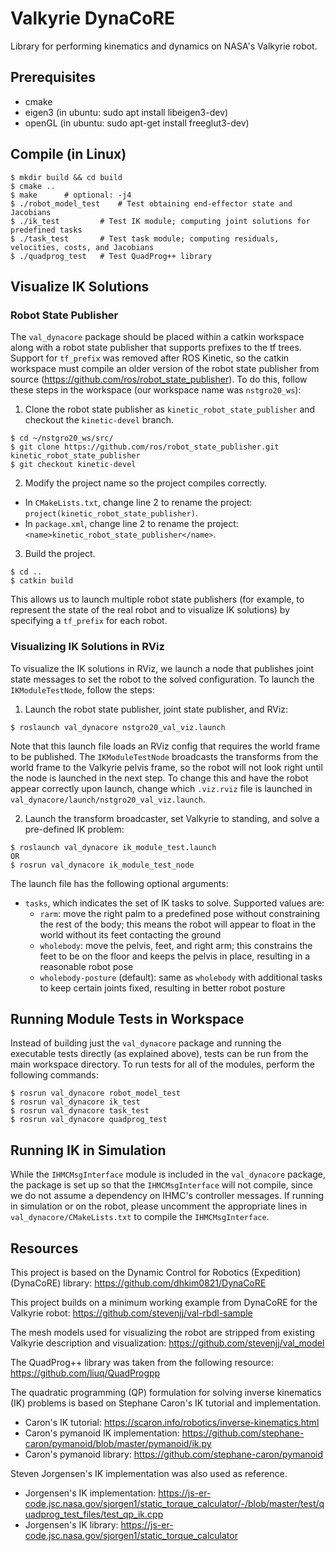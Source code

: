 # Valkyrie DynaCoRE

Library for performing kinematics and dynamics on NASA's Valkyrie robot.



## Prerequisites
- cmake
- eigen3 (in ubuntu: sudo apt install libeigen3-dev)
- openGL (in ubuntu: sudo apt-get install freeglut3-dev)



## Compile (in Linux)
```
$ mkdir build && cd build
$ cmake ..
$ make		# optional: -j4
$ ./robot_model_test	# Test obtaining end-effector state and Jacobians
$ ./ik_test 		# Test IK module; computing joint solutions for predefined tasks
$ ./task_test		# Test task module; computing residuals, velocities, costs, and Jacobians
$ ./quadprog_test	# Test QuadProg++ library
```



## Visualize IK Solutions

### Robot State Publisher
The `val_dynacore` package should be placed within a catkin workspace along with a robot state publisher that supports prefixes to the tf trees.  Support for `tf_prefix` was removed after ROS Kinetic, so the catkin workspace must compile an older version of the robot state publisher from source (https://github.com/ros/robot_state_publisher).  To do this, follow these steps in the workspace (our workspace name was `nstgro20_ws`):
1. Clone the robot state publisher as `kinetic_robot_state_publisher` and checkout the `kinetic-devel` branch.
```
$ cd ~/nstgro20_ws/src/
$ git clone https://github.com/ros/robot_state_publisher.git kinetic_robot_state_publisher
$ git checkout kinetic-devel
```
2. Modify the project name so the project compiles correctly.
- In `CMakeLists.txt`, change line 2 to rename the project: `project(kinetic_robot_state_publisher)`.
- In `package.xml`, change line 2 to rename the project: `<name>kinetic_robot_state_publisher</name>`.

3. Build the project.
```
$ cd ..
$ catkin build
```

This allows us to launch multiple robot state publishers (for example, to represent the state of the real robot and to visualize IK solutions) by specifying a `tf_prefix` for each robot.



### Visualizing IK Solutions in RViz
To visualize the IK solutions in RViz, we launch a node that publishes joint state messages to set the robot to the solved configuration.  To launch the `IKModuleTestNode`, follow the steps:

1. Launch the robot state publisher, joint state publisher, and RViz:
```
$ roslaunch val_dynacore nstgro20_val_viz.launch
```
Note that this launch file loads an RViz config that requires the world frame to be published.  The `IKModuleTestNode` broadcasts the transforms from the world frame to the Valkyrie pelvis frame, so the robot will not look right until the node is launched in the next step.  To change this and have the robot appear correctly upon launch, change which `.viz.rviz` file is launched in `val_dynacore/launch/nstgro20_val_viz.launch`.

2. Launch the transform broadcaster, set Valkyrie to standing, and solve a pre-defined IK problem:
```
$ roslaunch val_dynacore ik_module_test.launch
OR
$ rosrun val_dynacore ik_module_test_node
```
The launch file has the following optional arguments:
- `tasks`, which indicates the set of IK tasks to solve.  Supported values are:
	- `rarm`: move the right palm to a predefined pose without constraining the rest of the body; this means the robot will appear to float in the world without its feet contacting the ground
	- `wholebody`: move the pelvis, feet, and right arm; this constrains the feet to be on the floor and keeps the pelvis in place, resulting in a reasonable robot pose
	- `wholebody-posture` (default): same as `wholebody` with additional tasks to keep certain joints fixed, resulting in better robot posture



## Running Module Tests in Workspace
Instead of building just the `val_dynacore` package and running the executable tests directly (as explained above), tests can be run from the main workspace directory.  To run tests for all of the modules, perform the following commands:
```
$ rosrun val_dynacore robot_model_test
$ rosrun val_dynacore ik_test
$ rosrun val_dynacore task_test
$ rosrun val_dynacore quadprog_test
```



## Running IK in Simulation
While the `IHMCMsgInterface` module is included in the `val_dynacore` package, the package is set up so that the `IHMCMsgInterface` will not compile, since we do not assume a dependency on IHMC's controller messages.  If running in simulation or on the robot, please uncomment the appropriate lines in `val_dynacore/CMakeLists.txt` to compile the `IHMCMsgInterface`.



## Resources

This project is based on the Dynamic Control for Robotics (Expedition) (DynaCoRE) library: https://github.com/dhkim0821/DynaCoRE

This project builds on a minimum working example from DynaCoRE for the Valkyrie robot: https://github.com/stevenjj/val-rbdl-sample

The mesh models used for visualizing the robot are stripped from existing Valkyrie description and visualization: https://github.com/stevenjj/val_model

The QuadProg++ library was taken from the following resource: https://github.com/liuq/QuadProgpp

The quadratic programming (QP) formulation for solving inverse kinematics (IK) problems is based on Stephane Caron's IK tutorial and implementation.
- Caron's IK tutorial: https://scaron.info/robotics/inverse-kinematics.html
- Caron's pymanoid IK implementation: https://github.com/stephane-caron/pymanoid/blob/master/pymanoid/ik.py
- Caron's pymanoid library: https://github.com/stephane-caron/pymanoid

Steven Jorgensen's IK implementation was also used as reference.
- Jorgensen's IK implementation: https://js-er-code.jsc.nasa.gov/sjorgen1/static_torque_calculator/-/blob/master/test/quadprog_test_files/test_qp_ik.cpp
- Jorgensen's IK library: https://js-er-code.jsc.nasa.gov/sjorgen1/static_torque_calculator
